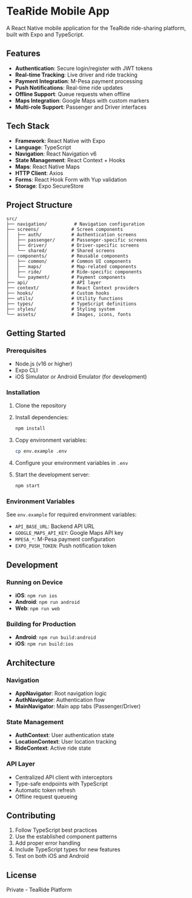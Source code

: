 # TeaRide Mobile App

A React Native mobile application for the TeaRide ride-sharing platform, built with Expo and TypeScript.

## Features

- **Authentication**: Secure login/register with JWT tokens
- **Real-time Tracking**: Live driver and ride tracking
- **Payment Integration**: M-Pesa payment processing
- **Push Notifications**: Real-time ride updates
- **Offline Support**: Queue requests when offline
- **Maps Integration**: Google Maps with custom markers
- **Multi-role Support**: Passenger and Driver interfaces

## Tech Stack

- **Framework**: React Native with Expo
- **Language**: TypeScript
- **Navigation**: React Navigation v6
- **State Management**: React Context + Hooks
- **Maps**: React Native Maps
- **HTTP Client**: Axios
- **Forms**: React Hook Form with Yup validation
- **Storage**: Expo SecureStore

## Project Structure

```
src/
├── navigation/          # Navigation configuration
├── screens/            # Screen components
│   ├── auth/           # Authentication screens
│   ├── passenger/      # Passenger-specific screens
│   ├── driver/         # Driver-specific screens
│   └── shared/         # Shared screens
├── components/         # Reusable components
│   ├── common/         # Common UI components
│   ├── maps/           # Map-related components
│   ├── ride/           # Ride-specific components
│   └── payment/        # Payment components
├── api/                # API layer
├── context/            # React Context providers
├── hooks/              # Custom hooks
├── utils/              # Utility functions
├── types/              # TypeScript definitions
├── styles/             # Styling system
└── assets/             # Images, icons, fonts
```

## Getting Started

### Prerequisites

- Node.js (v16 or higher)
- Expo CLI
- iOS Simulator or Android Emulator (for development)

### Installation

1. Clone the repository
2. Install dependencies:
   ```bash
   npm install
   ```

3. Copy environment variables:
   ```bash
   cp env.example .env
   ```

4. Configure your environment variables in `.env`

5. Start the development server:
   ```bash
   npm start
   ```

### Environment Variables

See `env.example` for required environment variables:

- `API_BASE_URL`: Backend API URL
- `GOOGLE_MAPS_API_KEY`: Google Maps API key
- `MPESA_*`: M-Pesa payment configuration
- `EXPO_PUSH_TOKEN`: Push notification token

## Development

### Running on Device

- **iOS**: `npm run ios`
- **Android**: `npm run android`
- **Web**: `npm run web`

### Building for Production

- **Android**: `npm run build:android`
- **iOS**: `npm run build:ios`

## Architecture

### Navigation

- **AppNavigator**: Root navigation logic
- **AuthNavigator**: Authentication flow
- **MainNavigator**: Main app tabs (Passenger/Driver)

### State Management

- **AuthContext**: User authentication state
- **LocationContext**: User location tracking
- **RideContext**: Active ride state

### API Layer

- Centralized API client with interceptors
- Type-safe endpoints with TypeScript
- Automatic token refresh
- Offline request queueing

## Contributing

1. Follow TypeScript best practices
2. Use the established component patterns
3. Add proper error handling
4. Include TypeScript types for new features
5. Test on both iOS and Android

## License

Private - TeaRide Platform

